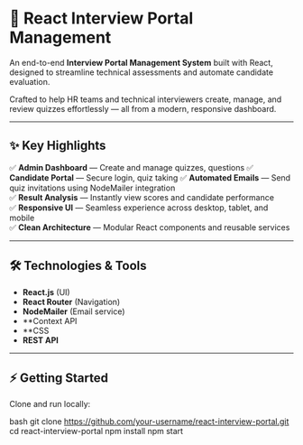 # 🚀 React Interview Portal Management

An end-to-end **Interview Portal Management System** built with React, designed to streamline technical assessments and automate candidate evaluation.

Crafted to help HR teams and technical interviewers create, manage, and review quizzes effortlessly — all from a modern, responsive dashboard.

---

## ✨ Key Highlights

✅ **Admin Dashboard** — Create and manage quizzes, questions 
✅ **Candidate Portal** — Secure login, quiz taking 
✅ **Automated Emails** — Send quiz invitations using NodeMailer integration  
✅ **Result Analysis** — Instantly view scores and candidate performance  
✅ **Responsive UI** — Seamless experience across desktop, tablet, and mobile  
✅ **Clean Architecture** — Modular React components and reusable services

---

## 🛠️ Technologies & Tools

- **React.js** (UI)
- **React Router** (Navigation)
- **NodeMailer** (Email service)
- **Context API 
- **CSS 
- **REST API** 

---

## ⚡ Getting Started

Clone and run locally:

bash
git clone https://github.com/your-username/react-interview-portal.git
cd react-interview-portal
npm install
npm start

